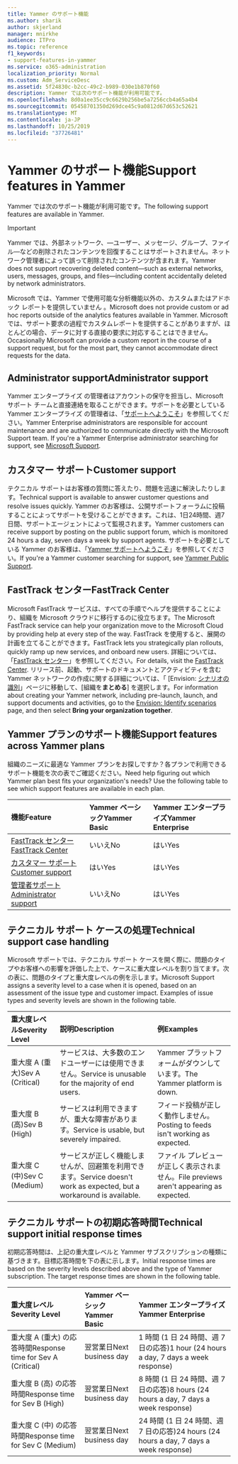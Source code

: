 ```yaml
---
title: Yammer のサポート機能
ms.author: sharik
author: skjerland
manager: mnirkhe
audience: ITPro
ms.topic: reference
f1_keywords:
- support-features-in-yammer
ms.service: o365-administration
localization_priority: Normal
ms.custom: Adm_ServiceDesc
ms.assetid: 5f24830c-b2cc-49c2-b989-030e1b870f60
description: Yammer では次のサポート機能が利用可能です。
ms.openlocfilehash: 8d0a1ee35cc9c6629b256be5a7256ccb4a65a4b4
ms.sourcegitcommit: 05458701350d269dce45c9a0812d67d653c52621
ms.translationtype: MT
ms.contentlocale: ja-JP
ms.lasthandoff: 10/25/2019
ms.locfileid: "37726481"
---
```

# <a name="support-features-in-yammer"></a><span data-ttu-id="4efb5-103">Yammer のサポート機能</span><span class="sxs-lookup"><span data-stu-id="4efb5-103">Support features in Yammer</span></span>

<span data-ttu-id="4efb5-104">Yammer では次のサポート機能が利用可能です。</span><span class="sxs-lookup"><span data-stu-id="4efb5-104">The following support features are available in Yammer.</span></span>
  
> [!IMPORTANT]
> <span data-ttu-id="4efb5-105">Yammer では、外部ネットワーク、&mdash;ユーザー、メッセージ、グループ、ファイル&mdash;などの削除されたコンテンツを回復することはサポートされません。ネットワーク管理者によって誤って削除されたコンテンツが含まれます。</span><span class="sxs-lookup"><span data-stu-id="4efb5-105">Yammer does not support recovering deleted content&mdash;such as external networks, users, messages, groups, and files&mdash;including content accidentally deleted by network administrators.</span></span>
>
> <span data-ttu-id="4efb5-106">Microsoft では、Yammer で使用可能な分析機能以外の、カスタムまたはアドホック レポートを提供していません 。</span><span class="sxs-lookup"><span data-stu-id="4efb5-106">Microsoft does not provide custom or ad hoc reports outside of the analytics features available in Yammer.</span></span> <span data-ttu-id="4efb5-107">Microsoft では、サポート要求の過程でカスタムレポートを提供することがありますが、ほとんどの場合、データに対する直接の要求に対応することはできません。</span><span class="sxs-lookup"><span data-stu-id="4efb5-107">Occasionally Microsoft can provide a custom report in the course of a support request, but for the most part, they cannot accommodate direct requests for the data.</span></span>

## <a name="administrator-support"></a><span data-ttu-id="4efb5-108">Administrator support</span><span class="sxs-lookup"><span data-stu-id="4efb5-108">Administrator support</span></span>

<span data-ttu-id="4efb5-p102">Yammer エンタープライズ の管理者はアカウントの保守を担当し、Microsoft サポート チームと直接連絡を取ることができます。サポートを必要としている Yammer エンタープライズ の管理者は、「[サポートへようこそ](https://go.microsoft.com/fwlink/p/?LinkId=330922)」を参照してください。</span><span class="sxs-lookup"><span data-stu-id="4efb5-p102">Yammer Enterprise administrators are responsible for account maintenance and are authorized to communicate directly with the Microsoft Support team. If you're a Yammer Enterprise administrator searching for support, see [Microsoft Support](https://go.microsoft.com/fwlink/p/?LinkId=330922).</span></span>

## <a name="customer-support"></a><span data-ttu-id="4efb5-111">カスタマー サポート</span><span class="sxs-lookup"><span data-stu-id="4efb5-111">Customer support</span></span>

<span data-ttu-id="4efb5-112">テクニカル サポートはお客様の質問に答えたり、問題を迅速に解決したりします。</span><span class="sxs-lookup"><span data-stu-id="4efb5-112">Technical support is available to answer customer questions and resolve issues quickly.</span></span> <span data-ttu-id="4efb5-113">Yammer のお客様は、公開サポートフォーラムに投稿することによってサポートを受けることができます。これは、1日24時間、週7日間、サポートエージェントによって監視されます。</span><span class="sxs-lookup"><span data-stu-id="4efb5-113">Yammer customers can receive support by posting on the public support forum, which is monitored 24 hours a day, seven days a week by support agents.</span></span> <span data-ttu-id="4efb5-114">サポートを必要としている Yammer のお客様は、「[Yammer サポートへようこそ](https://go.microsoft.com/fwlink/p/?LinkId=330921)」を参照してください。</span><span class="sxs-lookup"><span data-stu-id="4efb5-114">If you're a Yammer customer searching for support, see [Yammer Public Support](https://go.microsoft.com/fwlink/p/?LinkId=330921).</span></span>
   
## <a name="fasttrack-center"></a><span data-ttu-id="4efb5-115">FastTrack センター</span><span class="sxs-lookup"><span data-stu-id="4efb5-115">FastTrack Center</span></span>

<span data-ttu-id="4efb5-116">Microsoft FastTrack サービスは、すべての手順でヘルプを提供することにより、組織を Microsoft クラウドに移行するのに役立ちます。</span><span class="sxs-lookup"><span data-stu-id="4efb5-116">The Microsoft FastTrack service can help your organization move to the Microsoft Cloud by providing help at every step of the way.</span></span> <span data-ttu-id="4efb5-117">FastTrack を使用すると、展開の計画を立てることができます。</span><span class="sxs-lookup"><span data-stu-id="4efb5-117">FastTrack lets you strategically plan rollouts, quickly ramp up new services, and onboard new users.</span></span> <span data-ttu-id="4efb5-118">詳細については、「[FastTrack センター](https://go.microsoft.com/fwlink/?LinkID=518597&amp;clcid=0x409)」を参照してください。</span><span class="sxs-lookup"><span data-stu-id="4efb5-118">For details, visit the [FastTrack Center](https://go.microsoft.com/fwlink/?LinkID=518597&amp;clcid=0x409).</span></span> <span data-ttu-id="4efb5-119">リリース前、起動、サポートのドキュメントとアクティビティを含む Yammer ネットワークの作成に関する詳細については、「 [Envision: [シナリオの識別](https://fasttrack.microsoft.com/office/envision/identify-scenarios)」ページに移動して、[組織を**まとめる**] を選択します。</span><span class="sxs-lookup"><span data-stu-id="4efb5-119">For information about creating your Yammer network, including pre-launch, launch, and support documents and activities, go to the [Envision: Identify scenarios](https://fasttrack.microsoft.com/office/envision/identify-scenarios) page, and then select **Bring your organization together**.</span></span>

## <a name="support-features-across-yammer-plans"></a><span data-ttu-id="4efb5-120">Yammer プランのサポート機能</span><span class="sxs-lookup"><span data-stu-id="4efb5-120">Support features across Yammer plans</span></span>

<span data-ttu-id="4efb5-p105">組織のニーズに最適な Yammer プランをお探しですか？各プランで利用できるサポート機能を次の表でご確認ください。</span><span class="sxs-lookup"><span data-stu-id="4efb5-p105">Need help figuring out which Yammer plan best fits your organization's needs? Use the following table to see which support features are available in each plan.</span></span>
  
|<span data-ttu-id="4efb5-123">**機能**</span><span class="sxs-lookup"><span data-stu-id="4efb5-123">**Feature**</span></span>|<span data-ttu-id="4efb5-124">**Yammer ベーシック**</span><span class="sxs-lookup"><span data-stu-id="4efb5-124">**Yammer Basic**</span></span>|<span data-ttu-id="4efb5-125">**Yammer エンタープライズ**</span><span class="sxs-lookup"><span data-stu-id="4efb5-125">**Yammer Enterprise**</span></span>|
|:-----|:-----|:-----|
|[<span data-ttu-id="4efb5-126">FastTrack センター</span><span class="sxs-lookup"><span data-stu-id="4efb5-126">FastTrack Center</span></span>](https://go.microsoft.com/fwlink/?LinkID=518597&amp;clcid=0x409) <br/> |<span data-ttu-id="4efb5-127">いいえ</span><span class="sxs-lookup"><span data-stu-id="4efb5-127">No</span></span>  <br/> |<span data-ttu-id="4efb5-128">はい</span><span class="sxs-lookup"><span data-stu-id="4efb5-128">Yes</span></span>  <br/> |
|[<span data-ttu-id="4efb5-129">カスタマー サポート</span><span class="sxs-lookup"><span data-stu-id="4efb5-129">Customer support</span></span>](support-features-in-yammer.md#customer-support) <br/> |<span data-ttu-id="4efb5-130">はい</span><span class="sxs-lookup"><span data-stu-id="4efb5-130">Yes</span></span>  <br/> |<span data-ttu-id="4efb5-131">はい</span><span class="sxs-lookup"><span data-stu-id="4efb5-131">Yes</span></span>  <br/> |
|[<span data-ttu-id="4efb5-132">管理者サポート</span><span class="sxs-lookup"><span data-stu-id="4efb5-132">Administrator support</span></span>](support-features-in-yammer.md#administrator-support) <br/> |<span data-ttu-id="4efb5-133">いいえ</span><span class="sxs-lookup"><span data-stu-id="4efb5-133">No</span></span>  <br/> |<span data-ttu-id="4efb5-134">はい</span><span class="sxs-lookup"><span data-stu-id="4efb5-134">Yes</span></span>  <br/> |
 
## <a name="technical-support-case-handling"></a><span data-ttu-id="4efb5-135">テクニカル サポート ケースの処理</span><span class="sxs-lookup"><span data-stu-id="4efb5-135">Technical support case handling</span></span>

<span data-ttu-id="4efb5-p106">Microsoft サポートでは、テクニカル サポート ケースを開く際に、問題のタイプやお客様への影響を評価した上で、ケースに重大度レベルを割り当てます。次の表に、問題のタイプと重大度レベルの例を示します。</span><span class="sxs-lookup"><span data-stu-id="4efb5-p106">Microsoft Support assigns a severity level to a case when it is opened, based on an assessment of the issue type and customer impact. Examples of issue types and severity levels are shown in the following table.</span></span> 
  
|<span data-ttu-id="4efb5-138">**重大度レベル**</span><span class="sxs-lookup"><span data-stu-id="4efb5-138">**Severity Level**</span></span>|<span data-ttu-id="4efb5-139">**説明**</span><span class="sxs-lookup"><span data-stu-id="4efb5-139">**Description**</span></span>|<span data-ttu-id="4efb5-140">**例**</span><span class="sxs-lookup"><span data-stu-id="4efb5-140">**Examples**</span></span>|
|:-----|:-----|:-----|
|<span data-ttu-id="4efb5-141">重大度 A (重大)</span><span class="sxs-lookup"><span data-stu-id="4efb5-141">Sev A (Critical)</span></span>  <br/> |<span data-ttu-id="4efb5-142">サービスは、大多数のエンドユーザーには使用できません。</span><span class="sxs-lookup"><span data-stu-id="4efb5-142">Service is unusable for the majority of end users.</span></span>  <br/> |<span data-ttu-id="4efb5-143">Yammer プラットフォームがダウンしています。</span><span class="sxs-lookup"><span data-stu-id="4efb5-143">The Yammer platform is down.</span></span>  <br/> |
|<span data-ttu-id="4efb5-144">重大度 B (高)</span><span class="sxs-lookup"><span data-stu-id="4efb5-144">Sev B (High)</span></span>  <br/> |<span data-ttu-id="4efb5-145">サービスは利用できますが、重大な障害があります。</span><span class="sxs-lookup"><span data-stu-id="4efb5-145">Service is usable, but severely impaired.</span></span>  <br/> |<span data-ttu-id="4efb5-146">フィード投稿が正しく動作しません。</span><span class="sxs-lookup"><span data-stu-id="4efb5-146">Posting to feeds isn't working as expected.</span></span>  <br/> |
|<span data-ttu-id="4efb5-147">重大度 C (中)</span><span class="sxs-lookup"><span data-stu-id="4efb5-147">Sev C (Medium)</span></span>  <br/> |<span data-ttu-id="4efb5-148">サービスが正しく機能しませんが、回避策を利用できます。</span><span class="sxs-lookup"><span data-stu-id="4efb5-148">Service doesn't work as expected, but a workaround is available.</span></span>  <br/> |<span data-ttu-id="4efb5-149">ファイル プレビューが正しく表示されません。</span><span class="sxs-lookup"><span data-stu-id="4efb5-149">File previews aren't appearing as expected.</span></span>  <br/> |

## <a name="technical-support-initial-response-times"></a><span data-ttu-id="4efb5-150">テクニカル サポートの初期応答時間</span><span class="sxs-lookup"><span data-stu-id="4efb5-150">Technical support initial response times</span></span>

<span data-ttu-id="4efb5-p107">初期応答時間は、上記の重大度レベルと Yammer サブスクリプションの種類に基づきます。目標応答時間を下の表に示します。</span><span class="sxs-lookup"><span data-stu-id="4efb5-p107">Initial response times are based on the severity levels described above and the type of Yammer subscription. The target response times are shown in the following table.</span></span>
  
|<span data-ttu-id="4efb5-153">**重大度レベル**</span><span class="sxs-lookup"><span data-stu-id="4efb5-153">**Severity Level**</span></span>|<span data-ttu-id="4efb5-154">**Yammer ベーシック**</span><span class="sxs-lookup"><span data-stu-id="4efb5-154">**Yammer Basic**</span></span>|<span data-ttu-id="4efb5-155">**Yammer エンタープライズ**</span><span class="sxs-lookup"><span data-stu-id="4efb5-155">**Yammer Enterprise**</span></span>|
|:-----|:-----|:-----|
|<span data-ttu-id="4efb5-156">重大度 A (重大) の応答時間</span><span class="sxs-lookup"><span data-stu-id="4efb5-156">Response time for Sev A (Critical)</span></span>  <br/> |<span data-ttu-id="4efb5-157">翌営業日</span><span class="sxs-lookup"><span data-stu-id="4efb5-157">Next business day</span></span>  <br/> |<span data-ttu-id="4efb5-158">1 時間 (1 日 24 時間、週 7 日の応答)</span><span class="sxs-lookup"><span data-stu-id="4efb5-158">1 hour (24 hours a day, 7 days a week response)</span></span>  <br/> |
|<span data-ttu-id="4efb5-159">重大度 B (高) の応答時間</span><span class="sxs-lookup"><span data-stu-id="4efb5-159">Response time for Sev B (High)</span></span>  <br/> |<span data-ttu-id="4efb5-160">翌営業日</span><span class="sxs-lookup"><span data-stu-id="4efb5-160">Next business day</span></span>  <br/> |<span data-ttu-id="4efb5-161">8 時間 (1 日 24 時間、週 7 日の応答)</span><span class="sxs-lookup"><span data-stu-id="4efb5-161">8 hours (24 hours a day, 7 days a week response)</span></span>  <br/> |
|<span data-ttu-id="4efb5-162">重大度 C (中) の応答時間</span><span class="sxs-lookup"><span data-stu-id="4efb5-162">Response time for Sev C (Medium)</span></span>  <br/> |<span data-ttu-id="4efb5-163">翌営業日</span><span class="sxs-lookup"><span data-stu-id="4efb5-163">Next business day</span></span>  <br/> |<span data-ttu-id="4efb5-164">24 時間 (1 日 24 時間、週 7 日の応答)</span><span class="sxs-lookup"><span data-stu-id="4efb5-164">24 hours (24 hours a day, 7 days a week response)</span></span>  <br/> |
